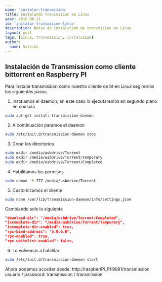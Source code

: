 ```yaml
---
name: 'instalar-transmision'
title: Instalando Transmision en Linux
year: 2016-06-11
id: 'instalar-transmision-linux'
description: Notas de instalación de transmision en Linux
layout: post
tags: [Linux, transmission, instalación]
author:
  name: Salrion
---
```


## Instalación de Transmission como cliente bittorrent en Raspberry PI
Para instalar transmission como nuestro cliente de bt en Linux segiremos los siguientes pasos.

1. Instalamos el daemon, en este caso lo ejecutaremos en segundo plano en consola

```bash
sudo apt-get install transmission-daemon
```

2. A continuación paramos el daemon

```bash
sudo /etc/init.d/transmission-daemon stop
```
3. Crear los directorios

```bash
sudo mkdir /media/usbdrive/Torrent
sudo mkdir /media/usbdrive/Torrent/Temporary
sudo mkdir /media/usbdrive/Torrent/Completed
```

4. Habilitamos los permisos

```bash
sudo chmod -R 777 /media/usbdrive/Torrent
```

5. Customizamos el cliente

```bash
sudo nano /var/lib/transmission-daemon/info/settings.json
```

Cambiando solo lo siguiente

```json
"download-dir": "/media/usbdrive/Torrent/Completed",
"incomplete-dir": "/media/usbdrive/Torrent/Temporary",
"incomplete-dir-enabled": true,
"rpc-bind-address": "0.0.0.0",
"rpc-enabled": true,
"rpc-whitelist-enabled": false,
```

6. Lo volvemos a habilitar

```bash
sudo /etc/init.d/transmission-daemon start
```

Ahora podemos acceder desde: http://raspberiPi_PI:9091/transmission
usuario / password: transmission / transmission
